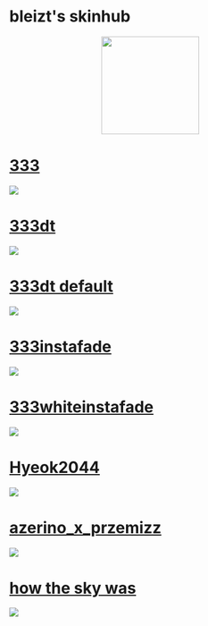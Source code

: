 # bleizt's skinhub


<p align="center">
<a href="https://osu.ppy.sh/users/13999216">
   <img src="https://a.ppy.sh/13999216"  
       width="175"
       height="175"></a>
<br>

# [333](https://github.com/agutin727/Catamarca-skins/raw/main/players/bleizt/-%20%20%20%20%20%20%20%20%20%20%20%20%20%20%20%20%20%20%20%E2%9C%B1333.osk)
[![](https://osu.ppy.sh/ss/19222854/0f5a)](https://github.com/agutin727/Catamarca-skins/raw/main/players/bleizt/-%20%20%20%20%20%20%20%20%20%20%20%20%20%20%20%20%20%20%20%E2%9C%B1333.osk)

# [333dt](https://github.com/agutin727/Catamarca-skins/raw/main/players/bleizt/-%20%20%20%20%20%20%20%20%20%20%20%20%20%20%20%20%20%20%20%E2%9C%B1333dt.osk)
[![](https://osu.ppy.sh/ss/19222862/9b12)](https://github.com/agutin727/Catamarca-skins/raw/main/players/bleizt/-%20%20%20%20%20%20%20%20%20%20%20%20%20%20%20%20%20%20%20%E2%9C%B1333dt.osk)

# [333dt default](https://github.com/agutin727/Catamarca-skins/raw/main/players/bleizt/-%20%20%20%20%20%20%20%20%20%20%20%20%20%20%20%20%20%20%20%E2%9C%B1333dt%20default.osk)
[![](https://osu.ppy.sh/ss/19222867/7355)](https://github.com/agutin727/Catamarca-skins/raw/main/players/bleizt/-%20%20%20%20%20%20%20%20%20%20%20%20%20%20%20%20%20%20%20%E2%9C%B1333dt%20default.osk)

# [333instafade](https://github.com/agutin727/Catamarca-skins/raw/main/players/bleizt/-%20%20%20%20%20%20%20%20%20%20%20%20%20%20%20%20%20%20%20%E2%9C%B1333instafade.osk)
[![](https://osu.ppy.sh/ss/19222870/3090)](https://github.com/agutin727/Catamarca-skins/raw/main/players/bleizt/-%20%20%20%20%20%20%20%20%20%20%20%20%20%20%20%20%20%20%20%E2%9C%B1333instafade.osk)

# [333whiteinstafade](https://github.com/agutin727/Catamarca-skins/raw/main/players/bleizt/-%20%20%20%20%20%20%20%20%20%20%20%20%20%20%20%20%20%20%20%E2%9C%B1333whiteinstafade.osk)
[![](https://osu.ppy.sh/ss/19222879/ebb6)](https://github.com/agutin727/Catamarca-skins/raw/main/players/bleizt/-%20%20%20%20%20%20%20%20%20%20%20%20%20%20%20%20%20%20%20%E2%9C%B1333whiteinstafade.osk)

# [Hyeok2044](https://github.com/agutin727/Catamarca-skins/raw/main/players/bleizt/Hyeok2044.osk)
[![](https://osu.ppy.sh/ss/19222881/439f)](https://github.com/agutin727/Catamarca-skins/raw/main/players/bleizt/Hyeok2044.osk)

# [azerino_x_przemizz](https://github.com/agutin727/Catamarca-skins/raw/main/players/bleizt/azerino%20x%20przemizz.osk)
[![](https://osu.ppy.sh/ss/19222959/acf4)](https://github.com/agutin727/Catamarca-skins/raw/main/players/bleizt/azerino%20x%20przemizz.osk)

# [how the sky was](https://github.com/agutin727/Catamarca-skins/raw/main/players/bleizt/how%20the%20sky%20was.osk)
[![](https://osu.ppy.sh/ss/19222990/7c4a)](https://github.com/agutin727/Catamarca-skins/raw/main/players/bleizt/how%20the%20sky%20was.osk)
